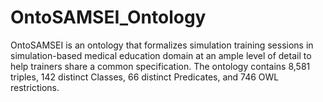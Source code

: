 # OntoSAMSEI_Ontology
OntoSAMSEI is an ontology that formalizes simulation training sessions in simulation-based medical education domain at an ample level of detail to help trainers share a common specification.
The ontology contains 8,581 triples, 142 distinct Classes, 66 distinct Predicates, and 746 OWL restrictions.
